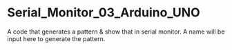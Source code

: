 # Serial_Monitor_03_Arduino_UNO
A code that generates a pattern &amp; show that in serial monitor. A name will be input here to generate the pattern.
